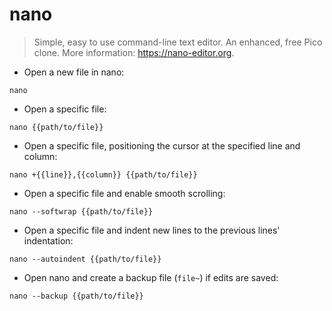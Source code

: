 # nano

> Simple, easy to use command-line text editor. An enhanced, free Pico clone.
> More information: <https://nano-editor.org>.

- Open a new file in nano:

`nano`

- Open a specific file:

`nano {{path/to/file}}`

- Open a specific file, positioning the cursor at the specified line and column:

`nano +{{line}},{{column}} {{path/to/file}}`

- Open a specific file and enable smooth scrolling:

`nano --softwrap {{path/to/file}}`

- Open a specific file and indent new lines to the previous lines' indentation:

`nano --autoindent {{path/to/file}}`

- Open nano and create a backup file (`file~`) if edits are saved:

`nano --backup {{path/to/file}}`
